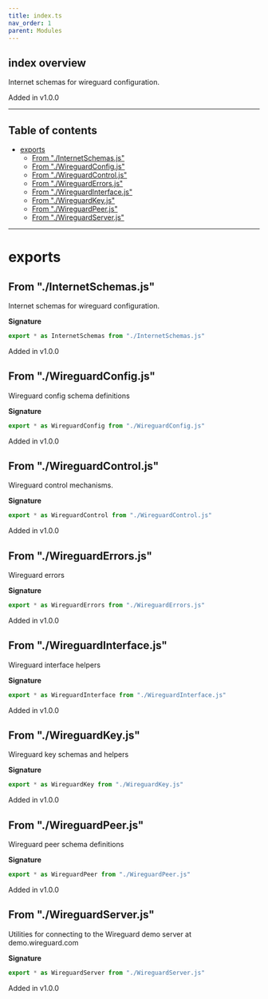 ```yaml
---
title: index.ts
nav_order: 1
parent: Modules
---
```


## index overview

Internet schemas for wireguard configuration.

Added in v1.0.0

---

<h2 class="text-delta">Table of contents</h2>

- [exports](#exports)
  - [From "./InternetSchemas.js"](#from-internetschemasjs)
  - [From "./WireguardConfig.js"](#from-wireguardconfigjs)
  - [From "./WireguardControl.js"](#from-wireguardcontroljs)
  - [From "./WireguardErrors.js"](#from-wireguarderrorsjs)
  - [From "./WireguardInterface.js"](#from-wireguardinterfacejs)
  - [From "./WireguardKey.js"](#from-wireguardkeyjs)
  - [From "./WireguardPeer.js"](#from-wireguardpeerjs)
  - [From "./WireguardServer.js"](#from-wireguardserverjs)

---

# exports

## From "./InternetSchemas.js"

Internet schemas for wireguard configuration.

**Signature**

```ts
export * as InternetSchemas from "./InternetSchemas.js"
```

Added in v1.0.0

## From "./WireguardConfig.js"

Wireguard config schema definitions

**Signature**

```ts
export * as WireguardConfig from "./WireguardConfig.js"
```

Added in v1.0.0

## From "./WireguardControl.js"

Wireguard control mechanisms.

**Signature**

```ts
export * as WireguardControl from "./WireguardControl.js"
```

Added in v1.0.0

## From "./WireguardErrors.js"

Wireguard errors

**Signature**

```ts
export * as WireguardErrors from "./WireguardErrors.js"
```

Added in v1.0.0

## From "./WireguardInterface.js"

Wireguard interface helpers

**Signature**

```ts
export * as WireguardInterface from "./WireguardInterface.js"
```

Added in v1.0.0

## From "./WireguardKey.js"

Wireguard key schemas and helpers

**Signature**

```ts
export * as WireguardKey from "./WireguardKey.js"
```

Added in v1.0.0

## From "./WireguardPeer.js"

Wireguard peer schema definitions

**Signature**

```ts
export * as WireguardPeer from "./WireguardPeer.js"
```

Added in v1.0.0

## From "./WireguardServer.js"

Utilities for connecting to the Wireguard demo server at demo.wireguard.com

**Signature**

```ts
export * as WireguardServer from "./WireguardServer.js"
```

Added in v1.0.0
